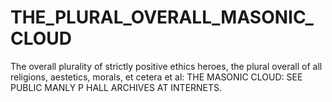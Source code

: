 # THE_PLURAL_OVERALL_MASONIC_CLOUD
The overall plurality of strictly positive ethics heroes, the plural overall of all religions, aestetics, morals, et cetera et al: THE MASONIC CLOUD: SEE PUBLIC MANLY P HALL ARCHIVES AT INTERNETS.
